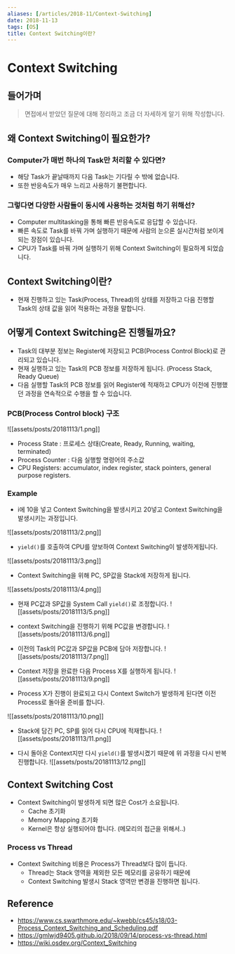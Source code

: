 ```yaml
---
aliases: [/articles/2018-11/Context-Switching]
date: 2018-11-13
tags: [OS]
title: Context Switching이란?
---
```

# Context Switching
## 들어가며
> 면접에서 받았던 질문에 대해 정리하고 조금 더 자세하게 알기 위해 작성합니다.

## 왜 Context Switching이 필요한가?
### Computer가 매번 하나의 Task만 처리할 수 있다면?
- 해당 Task가 끝날때까지 다음 Task는 기다릴 수 밖에 없습니다.
- 또한 반응속도가 매우 느리고 사용하기 불편합니다.

### 그렇다면 다양한 사람들이 동시에 사용하는 것처럼 하기 위해선?
- Computer multitasking을 통해 빠른 반응속도로 응답할 수 있습니다.
- 빠른 속도로 Task를 바꿔 가며 실행하기 때문에 사람의 눈으론 실시간처럼 보이게 되는 장점이 있습니다.
- CPU가 Task를 바꿔 가며 실행하기 위해 Context Switching이 필요하게 되었습니다.

## Context Switching이란?
- 현재 진행하고 있는 Task(Process, Thread)의 상태를 저장하고 다음 진행할 Task의 상태 값을 읽어 적용하는 과정을 말합니다.

## 어떻게 Context Switching은 진행될까요?
- Task의 대부분 정보는 Register에 저장되고 PCB(Process Control Block)로 관리되고 있습니다.
- 현재 실행하고 있는 Task의 PCB 정보를 저장하게 됩니다. (Process Stack, Ready Queue)
- 다음 실행할 Task의 PCB 정보를 읽어 Register에 적재하고 CPU가 이전에 진행했던 과정을 연속적으로 수행을 할 수 있습니다.

### PCB(Process Control block) 구조
![[assets/posts/20181113/1.png]]
- Process State : 프로세스 상태(Create, Ready, Running, waiting, terminated)
- Process Counter : 다음 실행할 명령어의 주소값
- CPU Registers: accumulator, index register, stack pointers, general purpose registers.


### Example
- i에 10을 넣고 Context Switching을 발생시키고 20넣고 Context Switching을 발생시키는 과정입니다.

![[assets/posts/20181113/2.png]]

- `yield()`를 호출하여 CPU를 양보하여 Context Switching이 발생하게됩니다.

![[assets/posts/20181113/3.png]]

- Context Switching을 위해 PC, SP값을 Stack에 저장하게 됩니다.

![[assets/posts/20181113/4.png]]

- 현재 PC값과 SP값을 System Call `yield()`로 조정합니다.
![[assets/posts/20181113/5.png]]

- context Switching을 진행하기 위해 PC값을 변경합니다.
![[assets/posts/20181113/6.png]]

- 이전의 Task의 PC값과 SP값을 PCB에 담아 저장합니다.
![[assets/posts/20181113/7.png]]

- Context 저장을 완료한 다음 Process X를 실행하게 됩니다.
![[assets/posts/20181113/9.png]]

- Process X가 진행이 완료되고 다시 Context Switch가 발생하게 된다면 이전 Process로 돌아올 준비를 합니다.

![[assets/posts/20181113/10.png]]

- Stack에 담긴 PC, SP를 읽어 다시 CPU에 적재합니다.
![[assets/posts/20181113/11.png]]

- 다시 돌아온 Context지만 다시 `yield()`를 발생시켰기 때문에 위 과정을 다시 반복진행합니다.
![[assets/posts/20181113/12.png]]


## Context Switching Cost
- Context Switching이 발생하게 되면 많은 Cost가 소요됩니다.
    - Cache 초기화
    - Memory Mapping 초기화
    - Kernel은 항상 실행되어야 합니다. (메모리의 접근을 위해서..)

### Process vs Thread
- Context Switching 비용은 Process가 Thread보다 많이 듭니다.
    - Thread는 Stack 영역을 제외한 모든 메모리를 공유하기 때문에
    - Context Switching 발생시 Stack 영역만 변경을 진행하면 됩니다.



## Reference
- <https://www.cs.swarthmore.edu/~kwebb/cs45/s18/03-Process_Context_Switching_and_Scheduling.pdf>
- <https://gmlwjd9405.github.io/2018/09/14/process-vs-thread.html>
- <https://wiki.osdev.org/Context_Switching>
